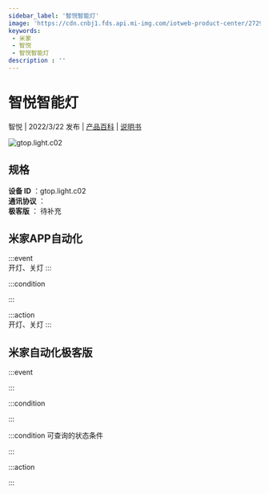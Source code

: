```yaml
---
sidebar_label: '智悦智能灯'
image: 'https://cdn.cnbj1.fds.api.mi-img.com/iotweb-product-center/272954189c4a96aaa71c853ff0a1af69_1647411921508.png?GalaxyAccessKeyId=AKVGLQWBOVIRQ3XLEW&Expires=9223372036854775807&Signature=tKsMWMdy10IIyXZ1/ENqPuizqKY='
keywords: 
 - 米家
 - 智悦
 - 智悦智能灯
description : ''
---
```

# 智悦智能灯

智悦 | 2022/3/22 发布 | [产品百科](https://home.mi.com/webapp/content/baike/product/index.html?model=gtop.light.c02/) | [说明书](https://home.mi.com/views/introduction.html?model=gtop.light.c02&region=cn)

![gtop.light.c02](https://cdn.cnbj1.fds.api.mi-img.com/iotweb-product-center/272954189c4a96aaa71c853ff0a1af69_1647411921508.png?GalaxyAccessKeyId=AKVGLQWBOVIRQ3XLEW&Expires=9223372036854775807&Signature=tKsMWMdy10IIyXZ1/ENqPuizqKY=)

## 规格  
> 
**设备 ID** ：gtop.light.c02  
**通讯协议** ：  
**极客版**  ： 待补充 


## 米家APP自动化  

:::event  
开灯、关灯
:::

:::condition  

:::

:::action   
开灯、关灯
:::

## 米家自动化极客版  

:::event  

:::

:::condition  

:::

:::condition 可查询的状态条件  

:::

:::action  

:::

        
